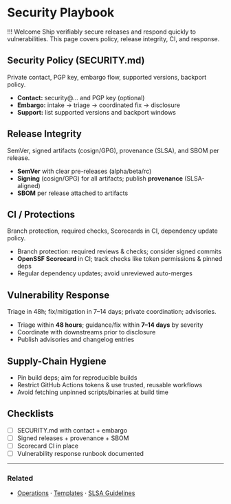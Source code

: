 [//]: # (SPDX-License-Identifier: CC-BY-4.0)

# Security Playbook

!!! Welcome
    Ship verifiably secure releases and respond quickly to vulnerabilities. This page covers policy, release integrity, CI, and response.

## Security Policy (SECURITY.md)

  Private contact, PGP key, embargo flow, supported versions, backport policy.

- **Contact:** security@… and PGP key (optional)
- **Embargo:** intake → triage → coordinated fix → disclosure
- **Support:** list supported versions and backport windows

## Release Integrity

  SemVer, signed artifacts (cosign/GPG), provenance (SLSA), and SBOM per release.

- **SemVer** with clear pre-releases (alpha/beta/rc)
- **Signing** (cosign/GPG) for all artifacts; publish **provenance** (SLSA-aligned)
- **SBOM** per release attached to artifacts

## CI / Protections

  Branch protection, required checks, Scorecards in CI, dependency update policy.

- Branch protection: required reviews & checks; consider signed commits
- **OpenSSF Scorecard** in CI; track checks like token permissions & pinned deps
- Regular dependency updates; avoid unreviewed auto-merges

## Vulnerability Response

  Triage in 48h; fix/mitigation in 7–14 days; private coordination; advisories.

- Triage within **48 hours**; guidance/fix within **7–14 days** by severity
- Coordinate with downstreams prior to disclosure
- Publish advisories and changelog entries

## Supply-Chain Hygiene

- Pin build deps; aim for reproducible builds
- Restrict GitHub Actions tokens & use trusted, reusable workflows
- Avoid fetching unpinned scripts/binaries at build time

## Checklists

- [ ] SECURITY.md with contact + embargo
- [ ] Signed releases + provenance + SBOM
- [ ] Scorecard CI in place
- [ ] Vulnerability response runbook documented

---

### Related

- [Operations](operations.md) · [Templates](templates.md) · [SLSA Guidelines](https://lf-decentralized-trust.github.io/governance/guidelines/slsa-guidelines/)
